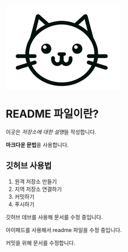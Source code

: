 ![프로필 이미지](./cat-face.png)

# README 파일이란?

이곳은 *저장소에 대한 설명*을 작성합니다.

**마크다운 문법**을 사용합니다. 

## 깃허브 사용법

1. 원격 저장소 만들기
2. 지역 저장소 연결하기
3. 커밋하기
4. 푸시하기

깃허브 데브를 사용해 문서를 수정 중입니다. 

아이패드를 사용해서 readme 파일을 수정 중입니다.

커밋을 위해 문서를 수정합니다. 
